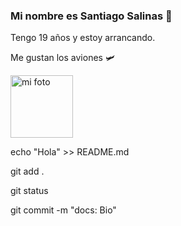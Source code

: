 ### Mi nombre es Santiago Salinas 👋

Tengo 19 años y estoy arrancando.

Me gustan los aviones 🛩

<img src="https://encrypted-tbn0.gstatic.com/images?q=tbn:ANd9GcQhzElkI-MAAj9Hs6TJk-btYvga3d2iJXkPfngf4NRuCscG1kA1fOJ8kgaJbIUUOGSQOtE&usqp=CAU" alt="mi foto" style="height: 100px; width:100px;"/>

echo "Hola" >> README.md

git add .

git status

git commit -m "docs: Bio"
